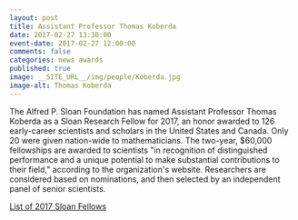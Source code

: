 ```yaml
---
layout: post
title: Assistant Professor Thomas Koberda
date: 2017-02-27 13:30:00
event-date: 2017-02-27 12:00:00
comments: false
categories: news awards
published: true
image: __SITE_URL__/img/people/Koberda.jpg
image-alt: Thomas Koberda
---
```


<p>The Alfred P. Sloan Foundation has named Assistant Professor Thomas Koberda as  a Sloan Research Fellow for 2017, an honor awarded to 126 early-career scientists and scholars in the United States and Canada. Only 20 were given nation-wide to mathematicians. The two-year, $60,000 fellowships are awarded to scientists "in recognition of distinguished performance and a unique potential to make substantial contributions to their field," according to the organization's website. Researchers are considered based on nominations, and then selected by an independent panel of senior scientists.</p>

[List of 2017 Sloan Fellows](https://sloan.org/fellowships/2017-Fellows)
